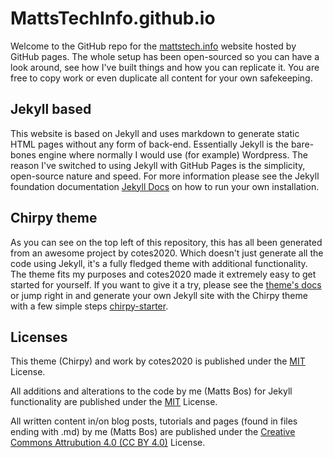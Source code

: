 # MattsTechInfo.github.io
Welcome to the GitHub repo for the [mattstech.info](https://mattstech.info) website hosted by GitHub pages.
The whole setup has been open-sourced so you can have a look around, see how I've built things and how you can replicate it. You are free to copy work or even duplicate all content for your own safekeeping.

## Jekyll based
This website is based on Jekyll and uses markdown to generate static HTML pages without any form of back-end. Essentially Jekyll is the bare-bones engine where normally I would use (for example) Wordpress. The reason I've switched to using Jekyll with GitHub Pages is the simplicity, open-source nature and speed. For more information please see the Jekyll foundation documentation [Jekyll Docs](https://jekyllrb.com/docs/installation/) on how to run your own installation.

## Chirpy theme
As you can see on the top left of this repository, this has all been generated from an awesome project by cotes2020. Which doesn't just generate all the code using Jekyll, it's a fully fledged theme with additional functionality. The theme fits my purposes and cotes2020 made it extremely easy to get started for yourself. If you want to give it a try, please see the [theme's docs](https://github.com/cotes2020/jekyll-theme-chirpy#documentation) or jump right in and generate your own Jekyll site with the Chirpy theme with a few simple steps [chirpy-starter](https://github.com/cotes2020/chirpy-starter/generate).

## Licenses
This theme (Chirpy) and work by cotes2020 is published under the [MIT](https://github.com/cotes2020/chirpy-starter/blob/master/LICENSE) License.

All additions and alterations to the code by me (Matts Bos) for Jekyll functionality are published under the [MIT](https://github.com/MattsTechInfo/mattstechinfo.github.io/blob/master/LICENSE) License.

All written content in/on blog posts, tutorials and pages (found in files ending with .md) by me (Matts Bos) are published under the [Creative Commons Attrubution 4.0 (CC BY 4.0)](https://creativecommons.org/licenses/by/4.0/) License.